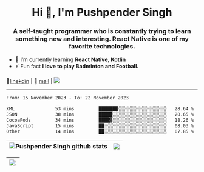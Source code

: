 <h1 align="center">Hi 👋, I'm Pushpender Singh</h1>
<h3 align="center">A self-taught programmer who is constantly trying to learn something new and interesting. React Native is one of my favorite technologies.</h3>

- 🌱 I’m currently learning **React Native, Kotlin**
- ⚡ Fun fact **I love to play Badminton and Football.**

👔[linekdin](https://www.linkedin.com/in/pushpender-singh-240061202/) | 📧 [mail](mailto:pushpendersingh694@gmail.com) | ![](https://komarev.com/ghpvc/?username=pushpender-singh-ap&color=blue)


---

<!--START_SECTION:waka-->

```txt
From: 15 November 2023 - To: 22 November 2023

XML               53 mins         ███████░░░░░░░░░░░░░░░░░░   28.64 %
JSON              38 mins         █████░░░░░░░░░░░░░░░░░░░░   20.65 %
CocoaPods         34 mins         ████▓░░░░░░░░░░░░░░░░░░░░   18.26 %
JavaScript        15 mins         ██░░░░░░░░░░░░░░░░░░░░░░░   08.03 %
Other             14 mins         ██░░░░░░░░░░░░░░░░░░░░░░░   07.85 %
```

<!--END_SECTION:waka-->

| <a><img align="center" src="https://github-readme-stats-iota-ecru-15.vercel.app/api?username=pushpender-singh-ap&show_icons=true&include_all_commits=true&theme=buefy&hide_border=true" alt="Pushpender Singh github stats" /></a> | <a><img align="center" src="https://github-readme-stats-iota-ecru-15.vercel.app/api/top-langs/?username=pushpender-singh-ap&layout=compact&theme=buefy&hide_border=true" /></a> |
| ------------- | ------------- |

| <a> <img align="left" src="https://github-readme-streak-stats.herokuapp.com/?user=pushpender-singh-ap" /></br> </a> |
| ------------- |
